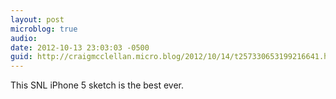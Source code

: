 ```yaml
---
layout: post
microblog: true
audio: 
date: 2012-10-13 23:03:03 -0500
guid: http://craigmcclellan.micro.blog/2012/10/14/t257330653199216641.html
---
```

This SNL iPhone 5 sketch is the best ever.
